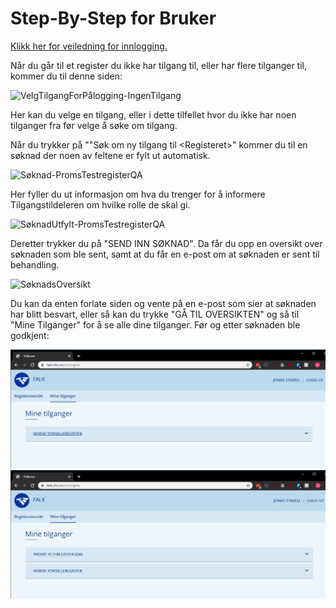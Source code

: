 # Step-By-Step for Bruker

[Klikk her for veiledning for innlogging.](LoggInn)

Når du går til et register du ikke har tilgang til, eller har flere tilganger til, kommer du til denne siden:

![VelgTilgangForPålogging-IngenTilgang](img/VelgTilgangForPålogging-IngenTilgang.PNG)

Her kan du velge en tilgang, eller i dette tilfellet hvor du ikke har noen tilganger fra før velge å søke om tilgang.

Når du trykker på ""Søk om ny tilgang til \<Registeret\>" kommer du til en søknad der noen av feltene er fylt ut automatisk.

![Søknad-PromsTestregisterQA](img/Søknad-PromsTestregisterQA.PNG)

Her fyller du ut informasjon om hva du trenger for å informere Tilgangstildeleren om hvilke rolle de skal gi.

![SøknadUtfylt-PromsTestregisterQA](img/SøknadUtfylt-PromsTestregisterQA.PNG)

Deretter trykker du på "SEND INN SØKNAD".
Da får du opp en oversikt over søknaden som ble sent, samt at du får en e-post om at søknaden er sent til behandling.

![SøknadsOversikt](img/SøknadsOversikt.PNG)


Du kan da enten forlate siden og vente på en e-post som sier at søknaden har blitt besvart, eller så kan du trykke "GÅ TIL OVERSIKTEN" og så til "Mine Tilganger" for å se alle dine tilganger.
Før og etter søknaden ble godkjent:

![MineTilganger-UtenProms](img/MineTilganger-UtenProms.PNG)
![MineTilganger-MedProms](img/MineTilganger-MedProms.PNG)

